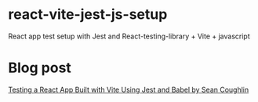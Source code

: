 # react-vite-jest-js-setup

React app test setup with Jest and React-testing-library + Vite + javascript

# Blog post

[Testing a React App Built with Vite Using Jest and Babel by Sean Coughlin](https://blog.seancoughlin.me/testing-a-react-app-built-with-vite-using-jest-and-babel)

